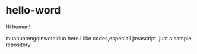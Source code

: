# hello-word

Hi human!!

muahuatengqinwotaiduo here.I like codes,especiall javascript.
just a sample repository
